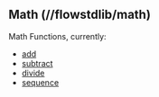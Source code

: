 ## Math (//flowstdlib/math)
Math Functions, currently:
* [add](add.md)
* [subtract](subtract.md)
* [divide](divide.md)
* [sequence](sequence.md)